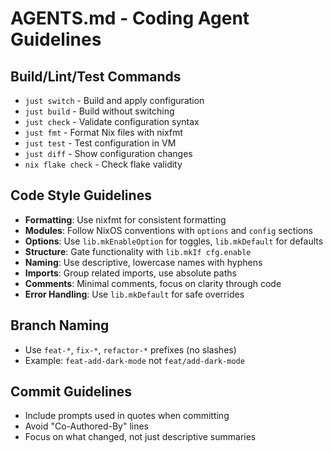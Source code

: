 # AGENTS.md - Coding Agent Guidelines

## Build/Lint/Test Commands
- `just switch` - Build and apply configuration
- `just build` - Build without switching  
- `just check` - Validate configuration syntax
- `just fmt` - Format Nix files with nixfmt
- `just test` - Test configuration in VM
- `just diff` - Show configuration changes
- `nix flake check` - Check flake validity

## Code Style Guidelines
- **Formatting**: Use nixfmt for consistent formatting
- **Modules**: Follow NixOS conventions with `options` and `config` sections
- **Options**: Use `lib.mkEnableOption` for toggles, `lib.mkDefault` for defaults
- **Structure**: Gate functionality with `lib.mkIf cfg.enable`
- **Naming**: Use descriptive, lowercase names with hyphens
- **Imports**: Group related imports, use absolute paths
- **Comments**: Minimal comments, focus on clarity through code
- **Error Handling**: Use `lib.mkDefault` for safe overrides

## Branch Naming
- Use `feat-*`, `fix-*`, `refactor-*` prefixes (no slashes)
- Example: `feat-add-dark-mode` not `feat/add-dark-mode`

## Commit Guidelines  
- Include prompts used in quotes when committing
- Avoid "Co-Authored-By" lines
- Focus on what changed, not just descriptive summaries

